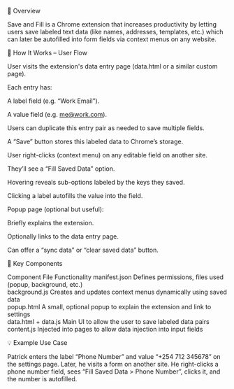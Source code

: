 🧠 Overview

Save and Fill is a Chrome extension that increases productivity by letting users save labeled text data (like names, addresses, templates, etc.) which can later be autofilled into form fields via context menus on any website.

🔧 How It Works – User Flow

User visits the extension's data entry page (data.html or a similar custom page).

Each entry has:

A label field (e.g. “Work Email”).

A value field (e.g. me@work.com).

Users can duplicate this entry pair as needed to save multiple fields.

A “Save” button stores this labeled data to Chrome’s storage.

User right-clicks (context menu) on any editable field on another site.

They’ll see a “Fill Saved Data” option.

Hovering reveals sub-options labeled by the keys they saved.

Clicking a label autofills the value into the field.

Popup page (optional but useful):

Briefly explains the extension.

Optionally links to the data entry page.

Can offer a “sync data” or “clear saved data” button.

🧩 Key Components

Component	File	Functionality
manifest.json	Defines permissions, files used (popup, background, etc.)	
background.js	Creates and updates context menus dynamically using saved data	
popup.html	A small, optional popup to explain the extension and link to settings	
data.html + data.js	Main UI to allow the user to save labeled data pairs	
content.js	Injected into pages to allow data injection into input fields	

💡 Example Use Case

Patrick enters the label “Phone Number” and value “+254 712 345678” on the settings page.
Later, he visits a form on another site.
He right-clicks a phone number field, sees “Fill Saved Data > Phone Number”, clicks it, and the number is autofilled.